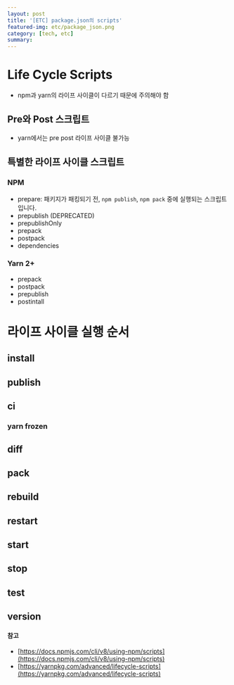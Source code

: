 ```yaml
---
layout: post
title: '[ETC] package.json의 scripts'
featured-img: etc/package_json.png
category: [tech, etc]
summary:
---
```


# Life Cycle Scripts
- npm과 yarn의 라이프 사이클이 다르기 때문에 주의해야 함

## Pre와 Post 스크립트
- yarn에서는 pre post 라이프 사이클 불가능

## 특별한 라이프 사이클 스크립트

### NPM
- prepare: 패키지가 패킹되기 전, `npm publish`, `npm pack` 중에 실행되는 스크립트입니다.
- prepublish (DEPRECATED)
- prepublishOnly
- prepack
- postpack
- dependencies

### Yarn 2+
- prepack
- postpack
- prepublish
- postintall

# 라이프 사이클 실행 순서
## install
## publish
## ci
### yarn frozen
## diff
## pack
## rebuild
## restart
## start
## stop
## test
## version

#### 참고
- [https://docs.npmjs.com/cli/v8/using-npm/scripts](https://docs.npmjs.com/cli/v8/using-npm/scripts)
- [https://yarnpkg.com/advanced/lifecycle-scripts](https://yarnpkg.com/advanced/lifecycle-scripts)
